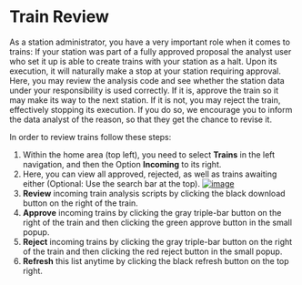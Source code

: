 # Train Review
As a station administrator, you have a very important role when it comes to trains: If your station was part of a
fully approved proposal the analyst user who set it up is able to create trains with your station as a halt. Upon its
execution, it will naturally make a stop at your station requiring approval. Here, you may review the analysis code and
see whether the station data under your responsibility is used correctly. If it is, approve the train so it may make its
way to the next station. If it is not, you may reject the train, effectively stopping its execution. If you do so, we
encourage you to inform the data analyst of the reason, so that they get the chance to revise it.

In order to review trains follow these steps:
1. Within the home area (top left), you need to select **Trains** in the left navigation, and then the Option
   **Incoming** to its right.
2. Here, you can view all approved, rejected, as well as trains awaiting either (Optional: Use the search bar at the
   top).
   [![image](/images/ui_images/train_incoming.png)](/images/ui_images/train_incoming.png)
3. **Review** incoming train analysis scripts by clicking the black download button on the right of the train.
4. **Approve** incoming trains by clicking the gray triple-bar button on the right of the train and then clicking the
   green approve button in the small popup.
5. **Reject** incoming trains by clicking the gray triple-bar button on the right of the train and then clicking the
   red reject button in the small popup.
6. **Refresh** this list anytime by clicking the black refresh button on the top right.
